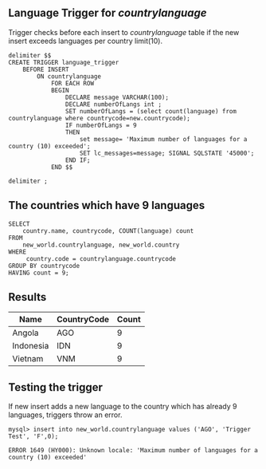 ## Language Trigger for *countrylanguage*
Trigger checks before each insert to *countrylanguage* table if the new insert exceeds languages per country limit(10).
```
delimiter $$
CREATE TRIGGER language_trigger
    BEFORE INSERT
        ON countrylanguage
            FOR EACH ROW
            BEGIN
                DECLARE message VARCHAR(100);
                DECLARE numberOfLangs int ;
                SET numberOfLangs = (select count(language) from countrylanguage where countrycode=new.countrycode);
                IF numberOfLangs = 9
                THEN
                    set message= 'Maximum number of languages for a country (10) exceeded';
                    SET lc_messages=message; SIGNAL SQLSTATE '45000';
                END IF;
            END $$

delimiter ;
```

## The countries which have 9 languages

```
SELECT
    country.name, countrycode, COUNT(language) count
FROM
    new_world.countrylanguage, new_world.country
WHERE
     country.code = countrylanguage.countrycode
GROUP BY countrycode
HAVING count = 9;
```

## Results

| Name      | CountryCode | Count |
| --------- | ----------- | ----- |
| Angola    | AGO         | 9     |
| Indonesia | IDN         | 9     |
| Vietnam   | VNM         | 9     |

## Testing the trigger
If new insert adds a new language to the country which has already 9 languages, triggers throw an error.

```
mysql> insert into new_world.countrylanguage values ('AGO', 'Trigger Test', 'F',0);

ERROR 1649 (HY000): Unknown locale: 'Maximum number of languages for a country (10) exceeded'
```